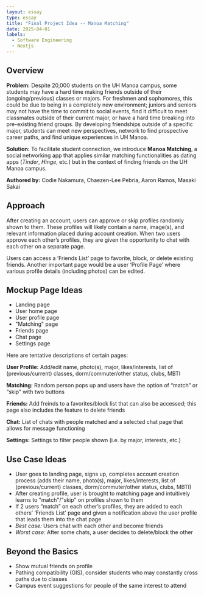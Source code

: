 ```yaml
---
layout: essay
type: essay
title: "Final Project Idea -- Manoa Matching"
date: 2025-04-01
labels:
  - Software Engineering
  - Nextjs
---
```


## Overview
**Problem:** Despite 20,000 students on the UH Manoa campus, some students may have a hard time making friends outside of their (ongoing/previous) classes or majors. For freshmen and sophomores, this could be due to being in a completely new environment; juniors and seniors may not have the time to commit to social events, find it difficult to meet classmates outside of their current major, or have a hard time breaking into pre-existing friend groups. By developing friendships outside of a specific major, students can meet new perspectives, network to find prospective career paths, and find unique experiences in UH Manoa.

**Solution:** To facilitate student connection, we introduce **Manoa Matching**, a social networking app that applies similar matching functionalities as dating apps (_Tinder_, _Hinge_, etc.) but in the context of finding friends on the UH Manoa campus. 

**Authored by:** Codie Nakamura, Chaezen-Lee Pebria, Aaron Ramos, Masaki Sakai

## Approach
After creating an account, users can approve or skip profiles randomly shown to them. These profiles will likely contain a name, image(s), and relevant information placed during account creation. When two users approve each other’s profiles, they are given the opportunity to chat with each other on a separate page. 

Users can access a ‘Friends List’ page to favorite, block, or delete existing friends. Another important page would be a user ‘Profile Page’ where various profile details (including photos) can be edited.

## Mockup Page Ideas
* Landing page
* User home page
* User profile page
* "Matching" page 
* Friends page
* Chat page 
* Settings page

Here are tentative descriptions of certain pages:

**User Profile:** Add/edit name, photo(s), major, likes/interests, list of (previous/current) classes, dorm/commuter/other status, clubs, MBTI

**Matching:** Random person pops up and users have the option of “match” or “skip” with two buttons

**Friends:** Add freinds to a favorites/block list that can also be accessed; this page also includes the feature to delete friends

**Chat:** List of chats with people matched and a selected chat page that allows for message functioning

**Settings:** Settings to filter people shown (i.e. by major, interests, etc.)

## Use Case Ideas
* User goes to landing page, signs up, completes account creation process (adds their name, photo(s), major, likes/interests, list of (previous/current) classes, dorm/commuter/other status, clubs, MBTI)
* After creating profile, user is brought to matching page and intuitively learns to "match"/"skip" on profiles shown to them
* If 2 users “match” on each other’s profiles, they are added to each others’ ‘Friends List’ page and  given a notification above the user profile  that leads them into the chat page
* _Best case:_ Users chat with each other and become friends
* _Worst case:_ After some chats, a user decides to delete/block the other

## Beyond the Basics
- Show mutual friends on profile
- Pathing compatibility (GIS), consider students who may constantly cross paths due to classes
- Campus event suggestions for people of the same interest to attend